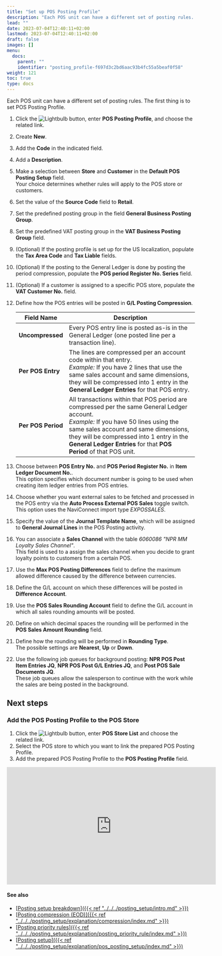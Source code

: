 ```yaml
---
title: "Set up POS Posting Profile"
description: "Each POS unit can have a different set of posting rules. The first thing is to set POS Posting Profile."
lead: ""
date: 2023-07-04T12:40:11+02:00
lastmod: 2023-07-04T12:40:11+02:00
draft: false
images: []
menu:
  docs:
    parent: ""
    identifier: "posting_profile-f697d3c2bd6aac93b4fc55a5beaf0f58"
weight: 121
toc: true
type: docs
---
```


Each POS unit can have a different set of posting rules. The first thing is to set POS Posting Profile.

1. Click the ![Lightbulb](Lightbulb_icon.PNG) button, enter **POS Posting Profile**, and choose the related link.
2. Create **New**.
3. Add the **Code** in the indicated field.
4. Add a **Description**.
5. Make a selection between **Store** and **Customer** in the **Default POS Posting Setup** field.   
   Your choice determines whether rules will apply to the POS store or customers.
6. Set the value of the **Source Code** field to **Retail**.
7. Set the predefined posting group in the field **General Business Posting Group**. 
8. Set the predefined VAT posting group in the **VAT Business Posting Group** field.
9. (Optional) If the posting profile is set up for the US localization, populate the **Tax Area Code** and **Tax Liable** fields.
10. (Optional) If the posting to the General Ledger is done by posting the period compression, populate the **POS period Register No. Series** field.
11. (Optional) If a customer is assigned to a specific POS store, populate the **VAT Customer No.** field.
12. Define how the POS entries will be posted in **G/L Posting Compression**.     

      | Field Name      | Description |
      | ----------- | ----------- |
      | **Uncompressed** | Every POS entry line is posted as-is in the General Ledger (one posted line per a transaction line). |
      | **Per POS Entry** | The lines are compressed per an account code within that entry. </br> *Example:* If you have 2 lines that use the same sales account and same dimensions, they will be compressed into 1 entry in the **General Ledger Entries** for that POS entry. |
      | **Per POS Period** | All transactions within that POS period are compressed per the same General Ledger account. </br> *Example:* If you have 50 lines using the same sales account and same dimensions, they will be compressed into 1 entry in the **General Ledger Entries** for that **POS Period** of that POS unit.     |

13. Choose between **POS Entry No.** and **POS Period Register No.** in **Item Ledger Document No.**.        
    This option specifies which document number is going to be used when creating item ledger entries from POS entries. 
14. Choose whether you want external sales to be fetched and processed in the POS entry via the **Auto Process External POS Sales** toggle switch.     
    This option uses the NaviConnect import type *EXPOSSALES*.
15. Specify the value of the **Journal Template Name**, which will be assigned to **General Journal Lines** in the POS Posting activity.
16. You can associate a **Sales Channel** with the table *6060086 "NPR MM Loyalty Sales Channel"*.      
    This field is used to a assign the sales channel when you decide to grant loyalty points to customers from a certain POS. 
17. Use the **Max POS Posting Differences** field to define the maximum allowed difference caused by the difference between currencies.
18. Define the G/L account on which these differences will be posted in **Difference Account**.
19. Use the **POS Sales Rounding Account** field to define the G/L account in which all sales rounding amounts will be posted.
20. Define on which decimal spaces the rounding will be performed in the **POS Sales Amount Rounding** field.
21. Define how the rounding will be performed in **Rounding Type**.    
    The possible settings are **Nearest**, **Up** or **Down**.
22. Use the following job queues for background posting: **NPR POS Post Item Entries JQ**, **NPR POS Post G/L Entries JQ**, and **Post POS Sale Documents JQ**.     
    These job queues allow the salesperson to continue with the work while the sales are being posted in the background.


## Next steps

### Add the POS Posting Profile to the POS Store

1. Click the ![Lightbulb](Lightbulb_icon.PNG) button, enter **POS Store List** and choose the related link.
2. Select the POS store to which you want to link the prepared POS Posting Profile.
3. Add the prepared POS Posting Profile to the **POS Posting Profile** field.

<iframe width="560" height="315" src="https://www.youtube.com/embed/NACqyx-5Jc4" title="YouTube video player" frameborder="0" allow="accelerometer; autoplay; clipboard-write; encrypted-media; gyroscope; picture-in-picture; web-share" allowfullscreen></iframe>

#### See also

- [<ins>Posting setup breakdown<ins>]({{< ref "../../../posting_setup/intro.md" >}})
- [<ins>Posting compression (EOD)<ins>]({{< ref "../../../posting_setup/explanation/compression/index.md" >}})
- [<ins>Posting priority rules<ins>]({{< ref "../../../posting_setup/explanation/posting_priority_rule/index.md" >}})
- [<ins>Posting setup<ins>]({{< ref "../../../posting_setup/explanation/pos_posting_setup/index.md" >}})